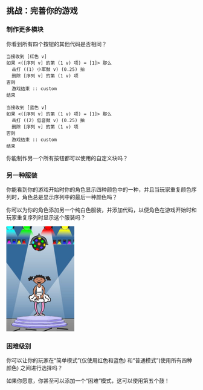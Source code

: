 ## 挑战：完善你的游戏

### 制作更多模块

你看到所有四个按钮的其他代码是否相同？

```blocks3
当接收到 [红色 v]
如果 <([序列 v] 的第 (1 v) 项) = [1]> 那么 
  击打 ((1) 小军鼓 v) (0.25) 拍
  删除 [序列 v] 的第 (1 v) 项
否则 
  游戏结束 :: custom
结束

当接收到 [蓝色 v]
如果 <([序列 v] 的第 (1 v) 项) = [1]> 那么 
  击打 ((2) 低音鼓 v) (0.25) 拍
  删除 [序列 v] 的第 (1 v) 项
否则 
  游戏结束 :: custom
结束
```

你能制作另一个所有按钮都可以使用的自定义块吗？

### 另一种服装

你能看到你的游戏开始时你的角色显示四种颜色中的一种，并且当玩家重复颜色序列时，角色总是显示序列中的最后一种颜色吗？

你可以为你的角色添加另一个纯白色服装，并添加代码，以便角色在游戏开始时和玩家重复序列时显示这个服装吗？

![截图](images/colour-white.png)

### 困难级别

你可以让你的玩家在“简单模式”(仅使用红色和蓝色) 和“普通模式”(使用所有四种颜色) 之间进行选择吗？

如果你愿意，你甚至可以添加一个“困难”模式，这可以使用第五个鼓！